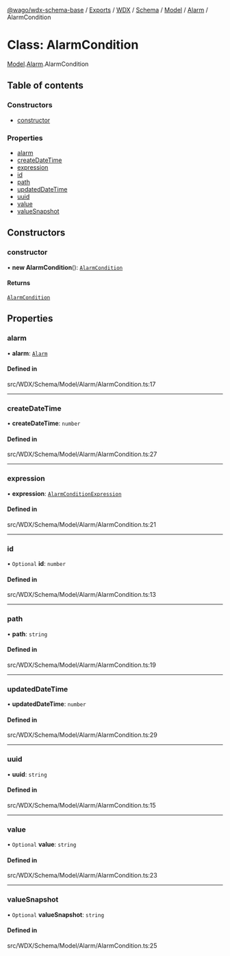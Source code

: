 [@wago/wdx-schema-base](../README.md) / [Exports](../modules.md) / [WDX](../modules/WDX.md) / [Schema](../modules/WDX.Schema.md) / [Model](../modules/WDX.Schema.Model.md) / [Alarm](../modules/WDX.Schema.Model.Alarm.md) / AlarmCondition

# Class: AlarmCondition

[Model](../modules/WDX.Schema.Model.md).[Alarm](../modules/WDX.Schema.Model.Alarm.md).AlarmCondition

## Table of contents

### Constructors

- [constructor](WDX.Schema.Model.Alarm.AlarmCondition.md#constructor)

### Properties

- [alarm](WDX.Schema.Model.Alarm.AlarmCondition.md#alarm)
- [createDateTime](WDX.Schema.Model.Alarm.AlarmCondition.md#createdatetime)
- [expression](WDX.Schema.Model.Alarm.AlarmCondition.md#expression)
- [id](WDX.Schema.Model.Alarm.AlarmCondition.md#id)
- [path](WDX.Schema.Model.Alarm.AlarmCondition.md#path)
- [updatedDateTime](WDX.Schema.Model.Alarm.AlarmCondition.md#updateddatetime)
- [uuid](WDX.Schema.Model.Alarm.AlarmCondition.md#uuid)
- [value](WDX.Schema.Model.Alarm.AlarmCondition.md#value)
- [valueSnapshot](WDX.Schema.Model.Alarm.AlarmCondition.md#valuesnapshot)

## Constructors

### constructor

• **new AlarmCondition**(): [`AlarmCondition`](WDX.Schema.Model.Alarm.AlarmCondition.md)

#### Returns

[`AlarmCondition`](WDX.Schema.Model.Alarm.AlarmCondition.md)

## Properties

### alarm

• **alarm**: [`Alarm`](WDX.Schema.Model.Alarm.Alarm.md)

#### Defined in

src/WDX/Schema/Model/Alarm/AlarmCondition.ts:17

___

### createDateTime

• **createDateTime**: `number`

#### Defined in

src/WDX/Schema/Model/Alarm/AlarmCondition.ts:27

___

### expression

• **expression**: [`AlarmConditionExpression`](../enums/WDX.Schema.Model.Alarm.AlarmConditionExpression.md)

#### Defined in

src/WDX/Schema/Model/Alarm/AlarmCondition.ts:21

___

### id

• `Optional` **id**: `number`

#### Defined in

src/WDX/Schema/Model/Alarm/AlarmCondition.ts:13

___

### path

• **path**: `string`

#### Defined in

src/WDX/Schema/Model/Alarm/AlarmCondition.ts:19

___

### updatedDateTime

• **updatedDateTime**: `number`

#### Defined in

src/WDX/Schema/Model/Alarm/AlarmCondition.ts:29

___

### uuid

• **uuid**: `string`

#### Defined in

src/WDX/Schema/Model/Alarm/AlarmCondition.ts:15

___

### value

• `Optional` **value**: `string`

#### Defined in

src/WDX/Schema/Model/Alarm/AlarmCondition.ts:23

___

### valueSnapshot

• `Optional` **valueSnapshot**: `string`

#### Defined in

src/WDX/Schema/Model/Alarm/AlarmCondition.ts:25
